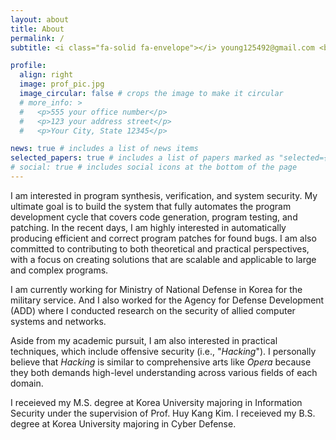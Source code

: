 ```yaml
---
layout: about
title: About
permalink: /
subtitle: <i class="fa-solid fa-envelope"></i> young125492@gmail.com <br><i class="fa-brands fa-github"></i> <a href="https://github.com/zer0fall">zer0fall<a>

profile:
  align: right
  image: prof_pic.jpg
  image_circular: false # crops the image to make it circular
  # more_info: >
  #   <p>555 your office number</p>
  #   <p>123 your address street</p>
  #   <p>Your City, State 12345</p>

news: true # includes a list of news items
selected_papers: true # includes a list of papers marked as "selected={true}"
# social: true # includes social icons at the bottom of the page
---
```


I am interested in program synthesis, verification, and system security. 
My ultimate goal is to build the system that fully automates the program development cycle that covers code generation, program testing, and patching.
In the recent days, I am highly interested in automatically producing efficient and correct program patches for found bugs.
I am also committed to contributing to both theoretical and practical perspectives, with a focus on creating solutions that are scalable and applicable to large and complex programs.

<!-- My recent study was about locating  -->

I am currently working for Ministry of National Defense in Korea for the military service.
And I also worked for the Agency for Defense Development (ADD) where I conducted research on the security of allied computer systems and networks.

Aside from my academic pursuit, 
I am also interested in practical techniques, which include offensive security (i.e., "*Hacking*").
I personally believe that *Hacking* is similar to comprehensive arts like *Opera* because they both demands high-level understanding across various fields of each domain.


I receieved my M.S. degree at Korea University majoring in Information Security under the supervision of Prof. Huy Kang Kim. 
I receieved my B.S. degree at Korea University majoring in Cyber Defense.

<!-- 
Write your biography here. Tell the world about yourself. Link to your favorite [subreddit](http://reddit.com). You can put a picture in, too. The code is already in, just name your picture `prof_pic.jpg` and put it in the `img/` folder.

Put your address / P.O. box / other info right below your picture. You can also disable any of these elements by editing `profile` property of the YAML header of your `_pages/about.md`. Edit `_bibliography/papers.bib` and Jekyll will render your [publications page](/al-folio/publications/) automatically.

Link to your social media connections, too. This theme is set up to use [Font Awesome icons](https://fontawesome.com/) and [Academicons](https://jpswalsh.github.io/academicons/), like the ones below. Add your Facebook, Twitter, LinkedIn, Google Scholar, or just disable all of them. -->
